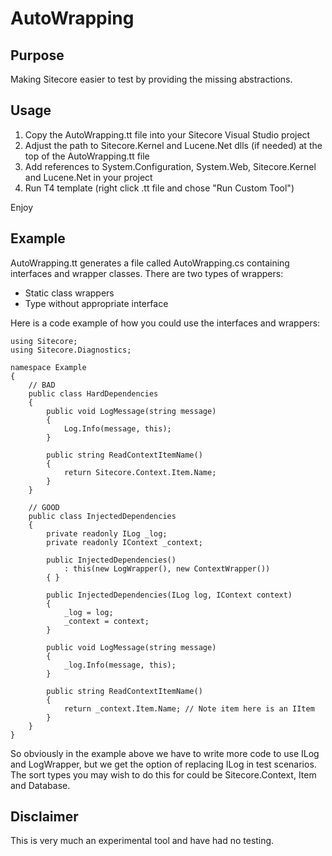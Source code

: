 AutoWrapping
============

Purpose
-------

Making Sitecore easier to test by providing the missing abstractions.

Usage
-----

1. Copy the AutoWrapping.tt file into your Sitecore Visual Studio project
2. Adjust the path to Sitecore.Kernel and Lucene.Net dlls (if needed) at the top of the AutoWrapping.tt file
3. Add references to System.Configuration, System.Web, Sitecore.Kernel and Lucene.Net in your project
4. Run T4 template (right click .tt file and chose "Run Custom Tool")
 
Enjoy

Example
-------

AutoWrapping.tt generates a file called AutoWrapping.cs containing interfaces and wrapper classes. There are two types of wrappers:

- Static class wrappers
- Type without appropriate interface

Here is a code example of how you could use the interfaces and wrappers:

    using Sitecore;
    using Sitecore.Diagnostics;

    namespace Example
    {
        // BAD
        public class HardDependencies
        {
            public void LogMessage(string message)
            {
                Log.Info(message, this);
            }

            public string ReadContextItemName()
            {
                return Sitecore.Context.Item.Name;
            }
        }

        // GOOD
        public class InjectedDependencies
        {
            private readonly ILog _log;
            private readonly IContext _context; 

            public InjectedDependencies()
                : this(new LogWrapper(), new ContextWrapper())
            { }

            public InjectedDependencies(ILog log, IContext context)
            {
                _log = log;
                _context = context;
            }

            public void LogMessage(string message)
            {
                _log.Info(message, this);
            }

            public string ReadContextItemName()
            {
                return _context.Item.Name; // Note item here is an IItem
            }
        }
    }

So obviously in the example above we have to write more code to use ILog and LogWrapper, but we get the option of replacing ILog in test scenarios. The sort types you may wish to do this for could be Sitecore.Context, Item and Database.

Disclaimer
----------

This is very much an experimental tool and have had no testing.
